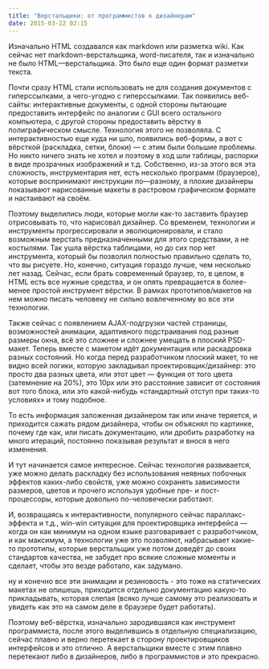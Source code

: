 ```yaml
---
title: "Верстальщики: от программистов к дизайнерам"
date: 2015-03-22 02:15
---
```


Изначально HTML создавался как markdown или разметка wiki. Как сейчас нет markdown-верстальщика, word-писателя, так и
изначально не было HTML—верстальщика. Это было еще один формат разметки текста.

Почти сразу HTML стали использовать не для создания документов с гиперссылками, а чего-угодно с гиперссылками.
Так появились веб-сайты: интерактивные документы, с одной стороны пытающие предоставить интерфейс по аналогии с GUI
всего остального компьютера, с другой стороны предоставить вёрстку в полиграфическом смысле. Технология этого 
не позволяла. С интерактивностью еще куда ни шло, появились веб-формы, а вот с вёрсткой (раскладка, сетки,
блоки) — с этим были большие проблемы. Но никто ничего знать не хотел и поэтому в ход шли таблицы, распорки в виде
прозрачных изображений и т.д. Собственно, из-за этого вся эта сложность, инструментария нет, есть несколько программ
(браузеров), которые воспринимают инструкции по—разному, а плохие дизайнеры показывают нарисованные макеты в растровом 
графическом формате и настаивают на своём.

Поэтому выделились люди, которые могли как-то заставить браузер отрисовывать то, что нарисовал дизайнер. Cо временем, 
технологии и инструменты прогрессировали и эволюционировали, и стало возможным верстать предназначенными для этого 
средствами, а не костылями. Так ушла вёрстка таблицами, но до сих пор нет инструмента, который бы позволил полностью 
правильно сделать то, что вы рисуете. Но, конечно, ситуация гораздо лучше, чем несколько лет назад. Сейчас, если брать 
современный браузер, то, в целом, в HTML есть все нужные средства, и он опять превращается в более-менее простой 
инструмент вёрстки. В рамках прототипов/макетов на нем можно писать человеку не сильно вовлеченному во все 
эти технологии.

Также сейчас с появлением AJAX-подгрузки частей страницы, возможностей анимации, адаптивного подстраивания под разные
размеры окна, всё это сложнее и сложнее умещать в плоский PSD-макет. Теперь вместе с макетом идёт документация или 
раскадровка разных состояний. Но когда перед разработчиком плоский макет, то не видно всей логики, которую
закладывал проектировщик/дизайнер: это просто два разных цвета, или этот цвет — функция от того цвета (затемнение на
20%), это 10px или это расстояние зависит от состояния вот того блока, или это какой-нибудь «стандартный отступ при
таких-то условиях» и тому подобное.

То есть информация заложенная дизайнером так или иначе теряется, и приходится сажать рядом дизайнера, чтобы он объяснял
по картинке, почему где как, или писать документацию, или дробить разработку на много итераций, постоянно показывая
результат и внося в него изменения.

И тут начинается самое интересное. Сейчас технология развивается, уже можно делать раскладку без использования неявных
побочных эффектов каких-либо свойств, уже можно сохранять зависимости размеров, цветов и прочего используя удобные
пре- и пост- процессоры, которые довольно по-человечески работают.

И, возвращаясь к интерактивности, популярного сейчас параллакс-эффекта и т.д., win-win ситуация для проектировщика
интерфейса — когда он как минимум на одном языке разговаривает с разработчиком, и как максимум, а технологии уже
это позволяют, набрасывает какие-то прототипы, которые верстальщик уже потом доведёт до своих стандартов качества,
не забудет про всякие сложные моменты и сделает, чтобы это везде работало, как задумано.

ну и конечно все эти анимации и резиновость - это тоже на статических макетах не опишешь, приходится отдельно
документацию какую-то прикладывать, которая слепая (всяко лучше самому это реализовать и увидеть как это
на самом деле в браузере будет работать).

Поэтому веб-вёрстка, изначально зародившаяся как инструмент программиста, после этого выделившись в отдельную
специализацию, сейчас плавно и верно перетекает в сторону проектировщиков интерфейсов и это отлично. А верстальщики 
вместе с этим плавно перетекают либо в дизайнеров, либо в программистов и это прекрасно.
